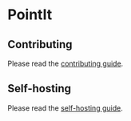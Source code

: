 # PointIt

## Contributing

Please read the [contributing guide](/CONTRIBUTING.md).

## Self-hosting

Please read the [self-hosting guide](/docs/self-hosting.md).
